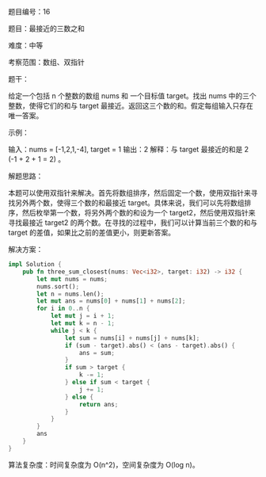 题目编号：16

题目：最接近的三数之和

难度：中等

考察范围：数组、双指针

题干：

给定一个包括 n 个整数的数组 nums 和 一个目标值 target。找出 nums 中的三个整数，使得它们的和与 target 最接近。返回这三个数的和。假定每组输入只存在唯一答案。

示例：

输入：nums = [-1,2,1,-4], target = 1
输出：2
解释：与 target 最接近的和是 2 (-1 + 2 + 1 = 2) 。

解题思路：

本题可以使用双指针来解决。首先将数组排序，然后固定一个数，使用双指针来寻找另外两个数，使得三个数的和最接近 target。具体来说，我们可以先将数组排序，然后枚举第一个数，将另外两个数的和设为一个 target2，然后使用双指针来寻找最接近 target2 的两个数。在寻找的过程中，我们可以计算当前三个数的和与 target 的差值，如果比之前的差值更小，则更新答案。

解决方案：

```rust
impl Solution {
    pub fn three_sum_closest(nums: Vec<i32>, target: i32) -> i32 {
        let mut nums = nums;
        nums.sort();
        let n = nums.len();
        let mut ans = nums[0] + nums[1] + nums[2];
        for i in 0..n {
            let mut j = i + 1;
            let mut k = n - 1;
            while j < k {
                let sum = nums[i] + nums[j] + nums[k];
                if (sum - target).abs() < (ans - target).abs() {
                    ans = sum;
                }
                if sum > target {
                    k -= 1;
                } else if sum < target {
                    j += 1;
                } else {
                    return ans;
                }
            }
        }
        ans
    }
}
```

算法复杂度：时间复杂度为 O(n^2)，空间复杂度为 O(log n)。